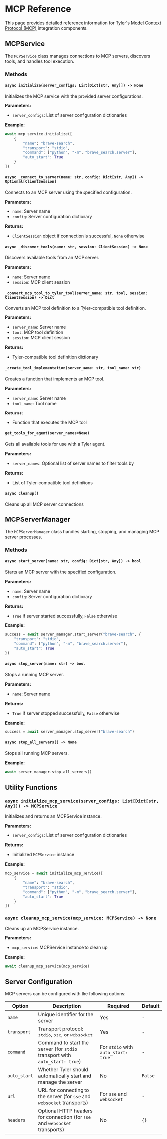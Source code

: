 # MCP Reference

This page provides detailed reference information for Tyler's [Model Context Protocol (MCP)](https://modelcontextprotocol.io/introduction) integration components.

## MCPService

The `MCPService` class manages connections to MCP servers, discovers tools, and handles tool execution.

### Methods

#### `async initialize(server_configs: List[Dict[str, Any]]) -> None`

Initializes the MCP service with the provided server configurations.

**Parameters:**
- `server_configs`: List of server configuration dictionaries

**Example:**
```python
await mcp_service.initialize([
    {
        "name": "brave-search",
        "transport": "stdio",
        "command": ["python", "-m", "brave_search.server"],
        "auto_start": True
    }
])
```

#### `async _connect_to_server(name: str, config: Dict[str, Any]) -> Optional[ClientSession]`

Connects to an MCP server using the specified configuration.

**Parameters:**
- `name`: Server name
- `config`: Server configuration dictionary

**Returns:**
- `ClientSession` object if connection is successful, `None` otherwise

#### `async _discover_tools(name: str, session: ClientSession) -> None`

Discovers available tools from an MCP server.

**Parameters:**
- `name`: Server name
- `session`: MCP client session

#### `_convert_mcp_tool_to_tyler_tool(server_name: str, tool, session: ClientSession) -> Dict`

Converts an MCP tool definition to a Tyler-compatible tool definition.

**Parameters:**
- `server_name`: Server name
- `tool`: MCP tool definition
- `session`: MCP client session

**Returns:**
- Tyler-compatible tool definition dictionary

#### `_create_tool_implementation(server_name: str, tool_name: str)`

Creates a function that implements an MCP tool.

**Parameters:**
- `server_name`: Server name
- `tool_name`: Tool name

**Returns:**
- Function that executes the MCP tool

#### `get_tools_for_agent(server_names=None)`

Gets all available tools for use with a Tyler agent.

**Parameters:**
- `server_names`: Optional list of server names to filter tools by

**Returns:**
- List of Tyler-compatible tool definitions

#### `async cleanup()`

Cleans up all MCP server connections.

## MCPServerManager

The `MCPServerManager` class handles starting, stopping, and managing MCP server processes.

### Methods

#### `async start_server(name: str, config: Dict[str, Any]) -> bool`

Starts an MCP server with the specified configuration.

**Parameters:**
- `name`: Server name
- `config`: Server configuration dictionary

**Returns:**
- `True` if server started successfully, `False` otherwise

**Example:**
```python
success = await server_manager.start_server("brave-search", {
    "transport": "stdio",
    "command": ["python", "-m", "brave_search.server"],
    "auto_start": True
})
```

#### `async stop_server(name: str) -> bool`

Stops a running MCP server.

**Parameters:**
- `name`: Server name

**Returns:**
- `True` if server stopped successfully, `False` otherwise

**Example:**
```python
success = await server_manager.stop_server("brave-search")
```

#### `async stop_all_servers() -> None`

Stops all running MCP servers.

**Example:**
```python
await server_manager.stop_all_servers()
```

## Utility Functions

### `async initialize_mcp_service(server_configs: List[Dict[str, Any]]) -> MCPService`

Initializes and returns an MCPService instance.

**Parameters:**
- `server_configs`: List of server configuration dictionaries

**Returns:**
- Initialized `MCPService` instance

**Example:**
```python
mcp_service = await initialize_mcp_service([
    {
        "name": "brave-search",
        "transport": "stdio",
        "command": ["python", "-m", "brave_search.server"],
        "auto_start": True
    }
])
```

### `async cleanup_mcp_service(mcp_service: MCPService) -> None`

Cleans up an MCPService instance.

**Parameters:**
- `mcp_service`: MCPService instance to clean up

**Example:**
```python
await cleanup_mcp_service(mcp_service)
```

## Server Configuration

MCP servers can be configured with the following options:

| Option | Description | Required | Default |
|--------|-------------|----------|---------|
| `name` | Unique identifier for the server | Yes | - |
| `transport` | Transport protocol: `stdio`, `sse`, or `websocket` | Yes | - |
| `command` | Command to start the server (for `stdio` transport with `auto_start: true`) | For `stdio` with `auto_start: true` | - |
| `auto_start` | Whether Tyler should automatically start and manage the server | No | `False` |
| `url` | URL for connecting to the server (for `sse` and `websocket` transports) | For `sse` and `websocket` | - |
| `headers` | Optional HTTP headers for connection (for `sse` and `websocket` transports) | No | `{}` | 